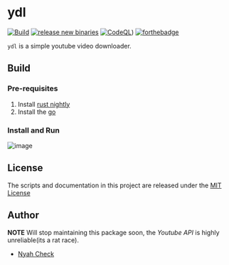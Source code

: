 # ydl

[![Build](https://github.com/ch3ck/youtube-dl/actions/workflows/ci.yml/badge.svg?branch=master)](https://github.com/ch3ck/youtube-dl/actions/workflows/ci.yml)
[![release new binaries](https://github.com/ch3ck/ydl/actions/workflows/release.yml/badge.svg?branch=v0.1.0)](https://github.com/ch3ck/ydl/actions/workflows/release.yml)
[![CodeQL](https://github.com/ch3ck/youtube-dl/actions/workflows/codeql-analysis.yml/badge.svg?branch=master)](https://github.com/ch3ck/youtube-dl/actions/workflows/codeql-analysis.yml))
[![forthebadge](https://forthebadge.com/images/badges/contains-technical-debt.svg)](https://forthebadge.com)

`ydl` is a simple youtube video downloader.


## Build

### Pre-requisites

1. Install [rust nightly](https://rust-lang.github.io/rustup/concepts/channels.html)
2. Install the [go](https://go.dev/doc/install)


### Install and Run

![image](https://user-images.githubusercontent.com/96080444/147299032-3459f700-c3b7-448e-83c3-ff2ba27a62f9.png)


## License
The scripts and documentation in this project are released under the [MIT License](LICENSE.md)


## Author

**NOTE** Will stop maintaining this package soon, the *Youtube API* is highly unreliable(its a rat race).

- [Nyah Check](https://nyah.dev)
